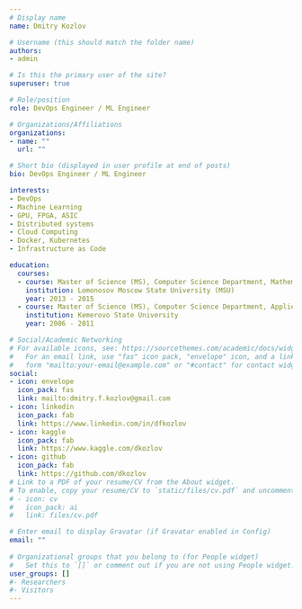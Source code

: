 ```yaml
---
# Display name
name: Dmitry Kozlov

# Username (this should match the folder name)
authors:
- admin

# Is this the primary user of the site?
superuser: true

# Role/position
role: DevOps Engineer / ML Engineer

# Organizations/Affiliations
organizations:
- name: ""
  url: ""

# Short bio (displayed in user profile at end of posts)
bio: DevOps Engineer / ML Engineer

interests:
- DevOps
- Machine Learning
- GPU, FPGA, ASIC
- Distributed systems
- Cloud Computing 
- Docker, Kubernetes
- Infrastructure as Code

education:
  courses:
  - course: Master of Science (MS), Computer Science Department, Mathematical and Computer Methods of Image Processing
    institution: Lomonosov Moscow State University (MSU)
    year: 2013 - 2015
  - course: Master of Science (MS), Computer Science Department, Applied mathematics division
    institution: Kemerovo State University
    year: 2006 - 2011

# Social/Academic Networking
# For available icons, see: https://sourcethemes.com/academic/docs/widgets/#icons
#   For an email link, use "fas" icon pack, "envelope" icon, and a link in the
#   form "mailto:your-email@example.com" or "#contact" for contact widget.
social:
- icon: envelope
  icon_pack: fas
  link: mailto:dmitry.f.kozlov@gmail.com
- icon: linkedin
  icon_pack: fab
  link: https://www.linkedin.com/in/dfkozlov
- icon: kaggle
  icon_pack: fab
  link: https://www.kaggle.com/dkozlov
- icon: github
  icon_pack: fab
  link: https://github.com/dkozlov
# Link to a PDF of your resume/CV from the About widget.
# To enable, copy your resume/CV to `static/files/cv.pdf` and uncomment the lines below.  
# - icon: cv
#   icon_pack: ai
#   link: files/cv.pdf

# Enter email to display Gravatar (if Gravatar enabled in Config)
email: ""
  
# Organizational groups that you belong to (for People widget)
#   Set this to `[]` or comment out if you are not using People widget.  
user_groups: []
#- Researchers
#- Visitors
---
```

